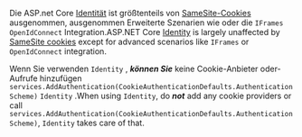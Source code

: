 <span data-ttu-id="ac3be-101">Die ASP.net Core [Identität](xref:security/authentication/identity) ist größtenteils von [SameSite-Cookies](xref:security/samesite) ausgenommen, ausgenommen Erweiterte Szenarien wie oder die `IFrames` `OpenIdConnect` Integration.</span><span class="sxs-lookup"><span data-stu-id="ac3be-101">ASP.NET Core [Identity](xref:security/authentication/identity) is largely unaffected by [SameSite cookies](xref:security/samesite) except for advanced scenarios like `IFrames` or `OpenIdConnect` integration.</span></span>

<span data-ttu-id="ac3be-102">Wenn Sie verwenden `Identity` , ***können Sie*** keine Cookie-Anbieter oder-Aufrufe hinzufügen ` services.AddAuthentication(CookieAuthenticationDefaults.AuthenticationScheme)` `Identity` .</span><span class="sxs-lookup"><span data-stu-id="ac3be-102">When using `Identity`, do ***not*** add any cookie providers or call ` services.AddAuthentication(CookieAuthenticationDefaults.AuthenticationScheme)`, `Identity` takes care of that.</span></span>